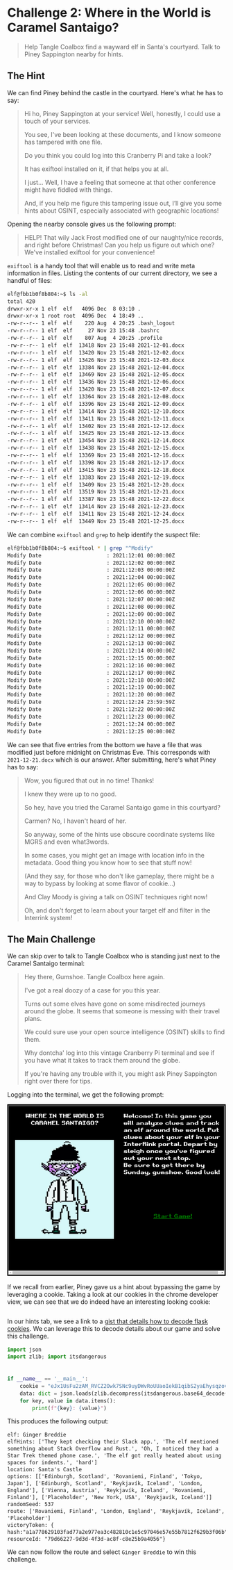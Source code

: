 # Challenge 2: Where in the World is Caramel Santaigo?

> Help Tangle Coalbox find a wayward elf in Santa's courtyard. Talk to Piney Sappington nearby for hints.

## The Hint

We can find Piney behind the castle in the courtyard.  Here's what he has to say:

> Hi ho, Piney Sappington at your service!
>Well, honestly, I could use a touch of your services.
>
>You see, I've been looking at these documents, and I know someone has tampered with one file.
>
>Do you think you could log into this Cranberry Pi and take a look?
>
>It has exiftool installed on it, if that helps you at all.
>
>I just... Well, I have a feeling that someone at that other conference might have fiddled with things.
>
>And, if you help me figure this tampering issue out, I’ll give you some hints about OSINT, especially associated with geographic locations!

Opening the nearby console gives us the following prompt:

>HELP! That wily Jack Frost modified one of our naughty/nice records, and right 
before Christmas! Can you help us figure out which one? We've installed exiftool
for your convenience!

`exiftool` is a handy tool that will enable us to read and write meta information in files.  Listing the contents of our current directory, we see a handful of files:

```bash
elf@fbb1b0f8b804:~$ ls -al                                                                [5/5]
total 420                                                                                      
drwxr-xr-x 1 elf  elf   4096 Dec  8 03:10 .                                                    
drwxr-xr-x 1 root root  4096 Dec  4 18:49 ..                                                   
-rw-r--r-- 1 elf  elf    220 Aug  4 20:25 .bash_logout                                         
-rw-r--r-- 1 elf  elf     27 Nov 23 15:48 .bashrc                                              
-rw-r--r-- 1 elf  elf    807 Aug  4 20:25 .profile
-rw-r--r-- 1 elf  elf  13418 Nov 23 15:48 2021-12-01.docx
-rw-r--r-- 1 elf  elf  13420 Nov 23 15:48 2021-12-02.docx
-rw-r--r-- 1 elf  elf  13426 Nov 23 15:48 2021-12-03.docx
-rw-r--r-- 1 elf  elf  13384 Nov 23 15:48 2021-12-04.docx
-rw-r--r-- 1 elf  elf  13469 Nov 23 15:48 2021-12-05.docx
-rw-r--r-- 1 elf  elf  13436 Nov 23 15:48 2021-12-06.docx
-rw-r--r-- 1 elf  elf  13420 Nov 23 15:48 2021-12-07.docx
-rw-r--r-- 1 elf  elf  13364 Nov 23 15:48 2021-12-08.docx
-rw-r--r-- 1 elf  elf  13396 Nov 23 15:48 2021-12-09.docx
-rw-r--r-- 1 elf  elf  13414 Nov 23 15:48 2021-12-10.docx
-rw-r--r-- 1 elf  elf  13411 Nov 23 15:48 2021-12-11.docx
-rw-r--r-- 1 elf  elf  13402 Nov 23 15:48 2021-12-12.docx
-rw-r--r-- 1 elf  elf  13425 Nov 23 15:48 2021-12-13.docx
-rw-r--r-- 1 elf  elf  13454 Nov 23 15:48 2021-12-14.docx
-rw-r--r-- 1 elf  elf  13438 Nov 23 15:48 2021-12-15.docx
-rw-r--r-- 1 elf  elf  13369 Nov 23 15:48 2021-12-16.docx
-rw-r--r-- 1 elf  elf  13398 Nov 23 15:48 2021-12-17.docx
-rw-r--r-- 1 elf  elf  13415 Nov 23 15:48 2021-12-18.docx
-rw-r--r-- 1 elf  elf  13383 Nov 23 15:48 2021-12-19.docx
-rw-r--r-- 1 elf  elf  13409 Nov 23 15:48 2021-12-20.docx
-rw-r--r-- 1 elf  elf  13519 Nov 23 15:48 2021-12-21.docx
-rw-r--r-- 1 elf  elf  13387 Nov 23 15:48 2021-12-22.docx
-rw-r--r-- 1 elf  elf  13414 Nov 23 15:48 2021-12-23.docx
-rw-r--r-- 1 elf  elf  13411 Nov 23 15:48 2021-12-24.docx
-rw-r--r-- 1 elf  elf  13449 Nov 23 15:48 2021-12-25.docx
```

We can combine `exiftool` and `grep` to help identify the suspect file:

```bash
elf@fbb1b0f8b804:~$ exiftool * | grep "^Modify"                                               
Modify Date                     : 2021:12:01 00:00:00Z
Modify Date                     : 2021:12:02 00:00:00Z
Modify Date                     : 2021:12:03 00:00:00Z
Modify Date                     : 2021:12:04 00:00:00Z
Modify Date                     : 2021:12:05 00:00:00Z
Modify Date                     : 2021:12:06 00:00:00Z
Modify Date                     : 2021:12:07 00:00:00Z
Modify Date                     : 2021:12:08 00:00:00Z
Modify Date                     : 2021:12:09 00:00:00Z
Modify Date                     : 2021:12:10 00:00:00Z
Modify Date                     : 2021:12:11 00:00:00Z
Modify Date                     : 2021:12:12 00:00:00Z
Modify Date                     : 2021:12:13 00:00:00Z
Modify Date                     : 2021:12:14 00:00:00Z
Modify Date                     : 2021:12:15 00:00:00Z
Modify Date                     : 2021:12:16 00:00:00Z
Modify Date                     : 2021:12:17 00:00:00Z
Modify Date                     : 2021:12:18 00:00:00Z
Modify Date                     : 2021:12:19 00:00:00Z
Modify Date                     : 2021:12:20 00:00:00Z
Modify Date                     : 2021:12:24 23:59:59Z
Modify Date                     : 2021:12:22 00:00:00Z
Modify Date                     : 2021:12:23 00:00:00Z
Modify Date                     : 2021:12:24 00:00:00Z
Modify Date                     : 2021:12:25 00:00:00Z
```

We can see that five entries from the bottom we have a file that was modified just before midnight on Christmas Eve.  This corresponds with `2021-12-21.docx` which is our answer.  After submitting, here's what Piney has to say:

>Wow, you figured that out in no time! Thanks!
>
>I knew they were up to no good.
>
>So hey, have you tried the Caramel Santaigo game in this courtyard?
>
>Carmen? No, I haven't heard of her.
>
>So anyway, some of the hints use obscure coordinate systems like MGRS and even what3words.
>
>In some cases, you might get an image with location info in the metadata. Good thing you know how to see that stuff now!
>
>(And they say, for those who don't like gameplay, there might be a way to bypass by looking at some flavor of cookie...)
>
>And Clay Moody is giving a talk on OSINT techniques right now!
>
>Oh, and don't forget to learn about your target elf and filter in the Interrink system!

## The Main Challenge

We can skip over to talk to Tangle Coalbox who is standing just next to the Caramel Santaigo terminal:

>Hey there, Gumshoe. Tangle Coalbox here again.
>
>I've got a real doozy of a case for you this year.
>
>Turns out some elves have gone on some misdirected journeys around the globe. It seems that someone is messing with their travel plans.
>
>We could sure use your open source intelligence (OSINT) skills to find them.
>
>Why dontcha' log into this vintage Cranberry Pi terminal and see if you have what it takes to track them around the globe.
>
>If you're having any trouble with it, you might ask Piney Sappington right over there for tips.

Logging into the terminal, we get the following prompt:

![Caramel Santaigo](CaramelSantaigo.png)

If we recall from earlier, Piney gave us a hint about bypassing the game by leveraging a cookie.  Taking a look at our cookies in the chrome developer view, we can see that we do indeed have an interesting looking cookie:

```

```

In our hints tab, we see a link to a [gist that details how to decode flask cookies](https://gist.github.com/chriselgee/b9f1861dd9b99a8c1ed30066b25ff80b).  We can leverage this to decode details about our game and solve this challenge.

```python
import json
import zlib; import itsdangerous


if __name__ == '__main__':
    cookie = "eJx1UsFu2zAM_RVCZ2Owk7SNc9uyDWvRoUUaoIekB1qibS2yaEhysqzov49qt8OA7mTpPb73SMrPyuBZrdQjGU8xnwtFrhXkhk7k4Ja7zvr4hn6zPkW12qltTyB3GMgny54MRB4o9dZ3gA1PCR4S6gPcHSm0jk-A3sD9OfXsP4jVX3nHCQKhc2foCZPYvImnmI3iiJoitBzAeiNJMWvv-gKuwXOyWupTT6JFEebEAI8YYgYH4UZJI9AYKet6DEY9yZenINPNZoI51pj7l_uWD2cu4AZH9MLwmPE8607dsjfsC_jiOydzCHsfsJuogPUv0j1saJwaZ7UQ39mnsJ_Kkmp0wqNHg5K6U2seyffYkRh9Jj9gOEj9R59OFMYCPpHr7DQItOEjekuDLeCr9a-BWb-h8-EHHl-9zUFWoOlPM-9nSpNO1tezMxTUkwwepJyHByKjVstlKYCsmvJr_necd9r7x7VQR6sTh7Nsj_IWn-UtYr_aq-qqXBiaU6uxqbCulkQX2JSLel63aOiC9HKpK305b7GsFu2lLhtztahnQtZl01Z7VcifEeWtNF2bFezVFmX9BGtG1_DPvXpRL78B7MXowQ"
    data: dict = json.loads(zlib.decompress(itsdangerous.base64_decode(cookie)).decode())
    for key, value in data.items():
        print(f"{key}: {value}")
```

This produces the following output:

```
elf: Ginger Breddie
elfHints: ['They kept checking their Slack app.', 'The elf mentioned something about Stack Overflow and Rust.', 'Oh, I noticed they had a Star Trek themed phone case.', 'The elf got really heated about using spaces for indents.', 'hard']
location: Santa's Castle
options: [['Edinburgh, Scotland', 'Rovaniemi, Finland', 'Tokyo, Japan'], ['Edinburgh, Scotland', 'Reykjavík, Iceland', 'London, England'], ['Vienna, Austria', 'Reykjavík, Iceland', 'Rovaniemi, Finland'], ['Placeholder', 'New York, USA', 'Reykjavík, Iceland']]
randomSeed: 537
route: ['Rovaniemi, Finland', 'London, England', 'Reykjavík, Iceland', 'Placeholder']
victoryToken: { hash:"a1a778629103fad77a2e977ea3c482810c1e5c97046e57e55b7812f629b3f06b", resourceId: "79d66227-9d3d-4f3d-ac8f-c8e25b9a4056"}
```

We can now follow the route and select `Ginger Breddie` to win this challenge.

